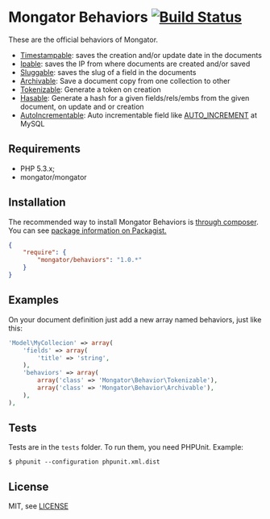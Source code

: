 Mongator Behaviors [![Build Status](https://travis-ci.org/mongator/behaviors.png?branch=master)](https://travis-ci.org/mongator/behaviors)
==============================

These are the official behaviors of Mongator.

- [Timestampable](doc/06_timestampable.md): saves the creation and/or update date in the documents
- [Ipable](doc/04_ipable.md): saves the IP from where documents are created and/or saved
- [Sluggable](doc/05_sluggable.md): saves the slug of a field in the documents
- [Archivable](doc/01_archivable.md): Save a document copy from one collection to other
- [Tokenizable](doc/07_tokenizable.md): Generate a token on creation
- [Hasable](doc/03_hashable.md): Generate a hash for a given fields/rels/embs from the given document, on update and or creation
- [AutoIncrementable](doc/02_auto_incrementable.md): Auto incrementable field like [AUTO_INCREMENT](http://dev.mysql.com/doc/refman/5.0/en/example-auto-increment.html) at MySQL

Requirements
------------

* PHP 5.3.x;
* mongator/mongator


Installation
------------

The recommended way to install Mongator Behaviors is [through composer](http://getcomposer.org).
You can see [package information on Packagist.](https://packagist.org/packages/mongator/behaviors)

```JSON
{
    "require": {
        "mongator/behaviors": "1.0.*"
    }
}
```


Examples
--------
On your document definition just add a new array named behaviors, just like this:

```php
'Model\MyCollecion' => array(
    'fields' => array(
        'title' => 'string',
    ),
    'behaviors' => array(
        array('class' => 'Mongator\Behavior\Tokenizable'),
        array('class' => 'Mongator\Behavior\Archivable'),
    ),
),
```

Tests
-----

Tests are in the `tests` folder.
To run them, you need PHPUnit.
Example:

    $ phpunit --configuration phpunit.xml.dist


License
-------

MIT, see [LICENSE](LICENSE)